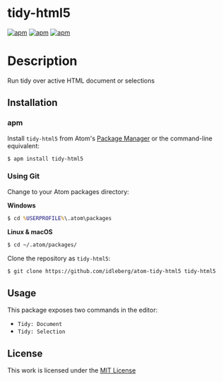 # tidy-html5

[![apm](https://img.shields.io/apm/l/tidy-html5.svg?style=flat-square)](https://atom.io/packages/tidy-html5)
[![apm](https://img.shields.io/apm/v/tidy-html5.svg?style=flat-square)](https://atom.io/packages/tidy-html5)
[![apm](https://img.shields.io/apm/dm/tidy-html5.svg?style=flat-square)](https://atom.io/packages/tidy-html5)

# Description

Run tidy over active HTML document or selections

## Installation

### apm

Install `tidy-html5` from Atom's [Package Manager](http://flight-manual.atom.io/using-atom/sections/atom-packages/) or the command-line equivalent:

`$ apm install tidy-html5`

### Using Git

Change to your Atom packages directory:

**Windows**

```cmd
$ cd %USERPROFILE%\.atom\packages
```

**Linux & macOS**

```bash
$ cd ~/.atom/packages/
```

Clone the repository as `tidy-html5`:

```bash
$ git clone https://github.com/idleberg/atom-tidy-html5 tidy-html5
```

## Usage

This package exposes two commands in the editor:

- `Tidy: Document`
- `Tidy: Selection`

## License

This work is licensed under the [MIT License](LICENSE)
